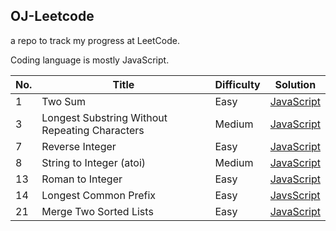 ## OJ-Leetcode
a repo to track my progress at LeetCode.

Coding language is mostly JavaScript.


| No. | Title                                          | Difficulty | Solution                                                                                                                         |
| --- | ---------------------------------------------- | ---------- | -------------------------------------------------------------------------------------------------------------------------------- |
| 1   | Two Sum                                        | Easy       | [JavaScript](https://github.com/javaHashbrown/OJ-Leetcode/blob/master/twosum.js)                                                 |
| 3   | Longest Substring Without Repeating Characters | Medium     | [JavaScript](https://github.com/javaHashbrown/OJ-Leetcode/blob/master/Longest%20Substring%20Without%20Repeating%20Characters.js) |
| 7   | Reverse Integer                                | Easy       | [JavaScript](https://github.com/javaHashbrown/OJ-Leetcode/blob/master/Reverse%20Integer.js)                                      |
| 8   | String to Integer (atoi)                       | Medium     | [JavaScript](https://github.com/javaHashbrown/OJ-Leetcode/blob/master/String%20to%20Integer%20(atoi).js)                         |
| 13  | Roman to Integer                               | Easy       | [JavaScript](https://github.com/javaHashbrown/OJ-Leetcode/blob/master/Roman%20to%20Integer.js)                                   |
| 14  | Longest Common Prefix                          | Easy       | [JavsScript](https://github.com/javaHashbrown/OJ-Leetcode/blob/master/Longest%20Common%20Prefix.js)                              |
| 21  | Merge Two Sorted Lists                         | Easy       | [JavaScript](https://github.com/javaHashbrown/OJ-Leetcode/blob/master/MergeTwoSortedList.js)                                     |
